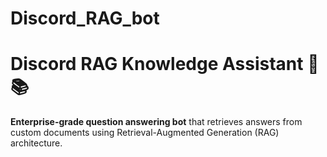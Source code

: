 # Discord_RAG_bot
# Discord RAG Knowledge Assistant 🤖📚 
**Enterprise-grade question answering bot**
that retrieves answers from custom documents using Retrieval-Augmented Generation (RAG) architecture.

